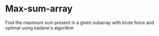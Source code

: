 # Max-sum-array
Find the maximum sum present in a given subarray with brute force and optimal using kadane's algorithm
